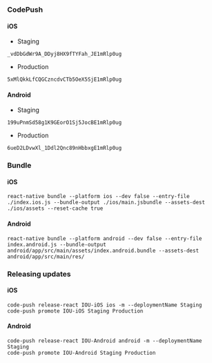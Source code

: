 ### CodePush

#### iOS
- Staging
```
_vdDbGdWr9A_DDyj8HX9fTYFah_JE1mRlp0ug
```

- Production
```
5xMlQkkLfCQGCzncdvCTb5OeX5SjE1mRlp0ug
```

#### Android
- Staging
```
199uPnmSd58g1K9GEorO1Sj5JocBE1mRlp0ug
```

- Production
```
6ueD2LDvwXl_1Ddl2Qnc89nHbbxgE1mRlp0ug
```

### Bundle
#### iOS
```
react-native bundle --platform ios --dev false --entry-file ./index.ios.js --bundle-output ./ios/main.jsbundle --assets-dest ./ios/assets --reset-cache true

```
#### Android
```
react-native bundle --platform android --dev false --entry-file index.android.js --bundle-output android/app/src/main/assets/index.android.bundle --assets-dest android/app/src/main/res/
```

### Releasing updates

#### iOS
```
code-push release-react IOU-iOS ios -m --deploymentName Staging
code-push promote IOU-iOS Staging Production
```

#### Android
```
code-push release-react IOU-Android android -m --deploymentName Staging
code-push promote IOU-Android Staging Production
```